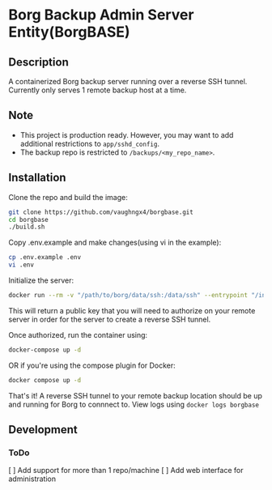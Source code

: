 # Borg Backup Admin Server Entity(BorgBASE)
## Description
A containerized Borg backup server running over a reverse SSH tunnel.
Currently only serves 1 remote backup host at a time.

## Note
- This project is production ready. However, you may want to add additional restrictions to `app/sshd_config`.
- The backup repo is restricted to `/backups/<my_repo_name>`.

## Installation
Clone the repo and build the image:
```bash
git clone https://github.com/vaughngx4/borgbase.git
cd borgbase
./build.sh
```

Copy .env.example and make changes(using vi in the example):
```bash
cp .env.example .env
vi .env
```

Initialize the server:
```bash
docker run --rm -v "/path/to/borg/data/ssh:/data/ssh" --entrypoint "/init.sh" sintelli/borgbase:latest
```
This will return a public key that you will need to authorize on your remote server in order for the server to create a reverse SSH tunnel.

Once authorized, run the container using:
```bash
docker-compose up -d
```
OR if you're using the compose plugin for Docker:
```bash
docker compose up -d
```

That's it! A reverse SSH tunnel to your remote backup location should be up and running for Borg to connnect to. View logs using `docker logs borgbase`

## Development
### ToDo
[ ] Add support for more than 1 repo/machine
[ ] Add web interface for administration
